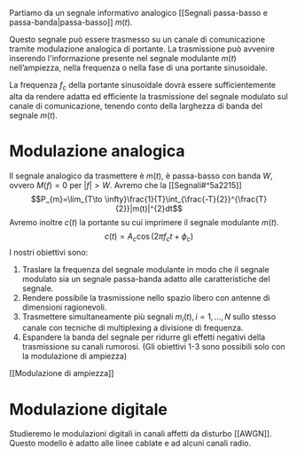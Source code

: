 Partiamo da un segnale informativo analogico [[Segnali passa-basso e passa-banda|passa-basso]] $m(t)$.

Questo segnale può essere trasmesso su un canale di comunicazione tramite modulazione analogica di portante.
La trasmissione può avvenire inserendo l'informazione presente nel segnale modulante $m(t)$ nell’ampiezza, nella frequenza o nella fase di una portante sinusoidale.

La frequenza $f_c$ della portante sinusoidale dovrà essere sufficientemente alta da rendere adatta ed efficiente la trasmissione del segnale modulato sul canale di comunicazione, tenendo conto della larghezza di banda del segnale $m(t)$.

# Modulazione analogica
Il segnale analogico da trasmettere è $m(t)$, è passa-basso con banda $W$, ovvero $M(f)=0$ per $|f|>W$.
Avremo che la [[Segnali#^5a2215]]
$$P_{m}=\lim_{T\to \infty}\frac{1}{T}\int_{\frac{-T}{2}}^{\frac{T}{2}}|m(t)|^{2}dt$$
Avremo inoltre $c(t)$ la portante su cui imprimere il segnale modulante $m(t)$.
$$c(t)=A_{c}\cos(2\pi f_{c}t +\phi_{c})$$
I nostri obiettivi sono:
1) Traslare la frequenza del segnale modulante in modo che il segnale modulato sia un segnale passa-banda adatto alle caratteristiche del segnale.
2) Rendere possibile la trasmissione nello spazio libero con antenne di dimensioni ragionevoli.
3) Trasmettere simultaneamente più segnali $m_{i}(t), i=1,\ldots,N$ sullo stesso canale con tecniche di multiplexing a divisione di frequenza.
4) Espandere la banda del segnale per ridurre gli effetti negativi della trasmissione su canali rumorosi. (Gli obiettivi 1-3 sono possibili solo con la modulazione di ampiezza)

[[Modulazione di ampiezza]]

# Modulazione digitale
Studieremo le modulazioni digitali in canali affetti da disturbo [[AWGN]].
Questo modello è adatto alle linee cablate e ad alcuni canali radio.
